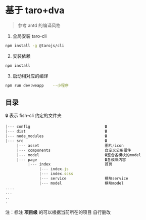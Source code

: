 # 基于 taro+dva

> 参考 antd 的编译风格

1. 全局安装 taro-cli

```bash
npm install -g @tarojs/cli
```

2. 安装依赖

```bash
npm install
```

3. 启动相对应的编译

```bash
npm run dev:weapp    --小程序
```

## 目录

🔒 表示 fish-cli 约定的文件夹

```javascript
|--- config                                 🔒
|--- dist                                   🔒
|--- node_modules                           🔒
|--- src                                    🔒
     |--- asset                             图片/icon
     |--- components                        自定义公用组件
     |--- model                             🔒整合各模块的model
     |--- page                              🔒各模块内容
          |--- index                        首页
               |--- index.js
               |--- index.scss
               |--- service                 模块service
               |--- model                   模块model
....
...
..
.
```

注：标注 **项目级** 的可以根据当前所在的项目 自行删改
